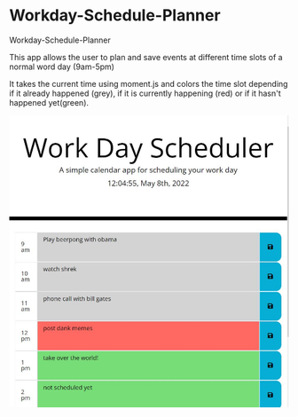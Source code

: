 # Workday-Schedule-Planner

Workday-Schedule-Planner

This app allows the user to plan and save events at different time slots of a normal word day (9am-5pm)

It takes the current time using moment.js and colors the time slot depending if it already happened (grey), if it is currently happening (red) or if it hasn't happened yet(green).

![superbusyschedule](./assets/scheduleplannerscreenshot.JPG)